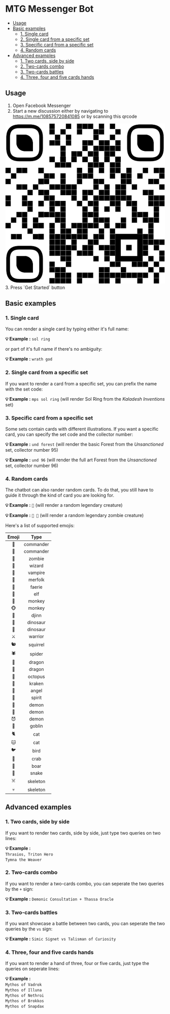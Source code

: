 # MTG Messenger Bot

- [Usage](#usage)
- [Basic examples](#basic-examples)
  * [1. Single card](#1-single-card)
  * [2. Single card from a specific set](#2-single-card-from-a-specific-set)
  * [3. Specific card from a specific set](#3-specific-card-from-a-specific-set)
  * [4. Random cards](#4-random-cards)
- [Advanced examples](#advanced-examples)
  * [1. Two cards, side by side](#1-two-cards-side-by-side)
  * [2. Two-cards combo](#2-two-cards-combo)
  * [3. Two-cards battles](#3-two-cards-battles)
  * [4. Three, four and five cards hands](#4-three-four-and-five-cards-hands)

## Usage

1. Open Facebook Messenger
2. Start a new discussion either by navigating to https://m.me/108575720841085 or by scanning this qrcode
<img src="media/qrcode.png" alt="https://m.me/108575720841085" />
3. Press `Get Started` button

## Basic examples

### 1. Single card

You can render a single card by typing either it's full name:

**💡 Example :** `sol ring`

or part of it's full name if there's no ambiguity:

**💡 Example :** `wrath god`

### 2. Single card from a specific set

If you want to render a card from a specific set, you can prefix the name with the set code:

**💡 Example :** `mps sol ring` (will render Sol Ring from the _Kaladesh Inventions_ set)

### 3. Specific card from a specific set

Some sets contain cards with different illustrations. If you want a specific card, you can specify the set code and the collector number:

**💡 Example :** `und forest` (will render the basic Forest from the _Unsanctioned_ set, collector number 95)

**💡 Example :** `und 96` (will render the full art Forest from the _Unsanctioned_ set, collector number 96)

### 4. Random cards

The chatbot can also rander random cards. To do that, you still have to guide it through the kind of card you are looking for.

**💡 Example :** `🤴` (will render a random legendary creature)

**💡 Example :** `🤴 🧟` (will render a random legendary zombie creature)

Here's a list of supported emojis:

| Emoji |   Type    |
|:-------:|:-----------:|
|  🤴  | commander |
|  👸  | commander |
|  🧟  | zombie    |
|  🧙  | wizard    |
|  🧛  | vampire   |
|  🧜  | merfolk   |
|  🧚  | faerie    |
|  🧝  | elf       |
|  🐒  | monkey    |
|  🐵  | monkey    |
|  🧞  | djinn     |
|  🦖  | dinosaur  |
|  🦕  | dinosaur  |
|  ⚔️   | warrior   |
|  🐿️  | squirrel  |
|  🕷️  | spider    |
|  🐉  | dragon    |
|  🐲  | dragon    |
|  🐙  | octopus   |
|  🦑  | kraken    |
|  👼  | angel     |
|  👻  | spirit    |
|  👹  | demon     |
|  👿  | demon     |
|  😈  | demon     |
|  👺  | goblin    |
|  🐈  | cat       |
|  🐱  | cat       |
|  🐦  | bird      |
|  🦀  | crab      |
|  🐗  | boar      |
|  🐍  | snake     |
|  ☠️   | skeleton  |
|  💀  | skeleton  |

## Advanced examples

### 1. Two cards, side by side

If you want to render two cards, side by side, just type two queries on two lines:

**💡 Example :**\
`Thrasios, Triton Hero`\
`Tymna the Weaver`

### 2. Two-cards combo

If you want to render a two-cards combo, you can seperate the two queries by the `+` sign:

**💡 Example :** `Demonic Consultation + Thassa Oracle`

### 3. Two-cards battles

If you want showcase a battle between two cards, you can seperate the two queries by the `vs` sign:

**💡 Example :** `Simic Signet vs Talisman of Curiosity`

### 4. Three, four and five cards hands

If you want to render a hand of three, four or five cards, just type the queries on seperate lines:

**💡 Example :**\
`Mythos of Vadrok`\
`Mythos of Illuna`\
`Mythos of Nethroi`\
`Mythos of Brokkos`\
`Mythos of Snapdax`
